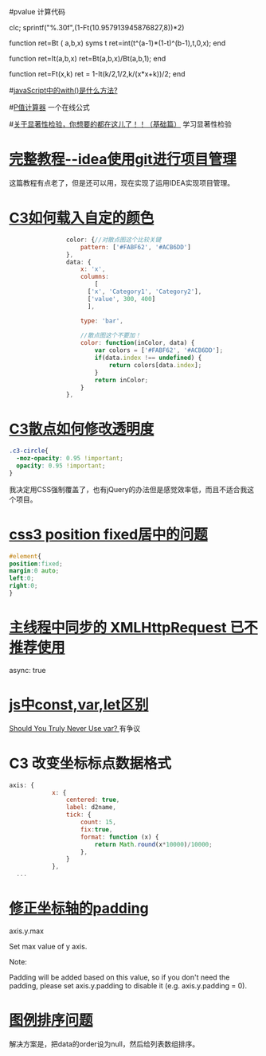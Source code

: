 #pvalue 计算代码

clc;
sprintf("%.30f",(1-Ft(10.957913945876827,8))*2)

function ret=Bt ( a,b,x)
    syms t
    ret=int(t^(a-1)*(1-t)^(b-1),t,0,x);
end

function ret=It(a,b,x)
    ret=Bt(a,b,x)/Bt(a,b,1);
end

function ret=Ft(x,k)
    ret = 1-It(k/2,1/2,k/(x*x+k))/2;
end



#[javaScript中的with()是什么方法?](https://blog.csdn.net/mini_1251861209/article/details/80666494)

#[P值计算器](https://www.easycalculation.com/statistics/p-value-t-test.php)
一个在线公式

#[关于显著性检验，你想要的都在这儿了！！（基础篇）](https://www.cnblogs.com/hdu-zsk/p/6293721.html)
学习显著性检验


# [完整教程--idea使用git进行项目管理](https://www.cnblogs.com/java-maowei/p/5950930.html)
这篇教程有点老了，但是还可以用，现在实现了运用IDEA实现项目管理。

# [C3如何载入自定的颜色](https://codepen.io/stefita/pen/RPWLWr)

```js
				color: {//对散点图这个比较关键
                    pattern: ['#FABF62', '#ACB6DD']
                },
                data: {
                    x: 'x',
                    columns:
                        [
                      ['x', 'Category1', 'Category2'],
                      ['value', 300, 400]
                      ],

                    type: 'bar',
                   
                    //散点图这个不要加！
                    color: function(inColor, data) {
                        var colors = ['#FABF62', '#ACB6DD'];
                        if(data.index !== undefined) {
                            return colors[data.index];
                        }
                        return inColor;
                    }
                },
```

# [C3散点如何修改透明度](https://github.com/c3js/c3/issues/1779)

```css
.c3-circle{
  -moz-opacity: 0.95 !important;
  opacity: 0.95 !important;
}
```

我决定用CSS强制覆盖了，也有jQuery的办法但是感觉效率低，而且不适合我这个项目。



# [css3 position fixed居中的问题](https://blog.csdn.net/xiebaochun/article/details/27679023)

```css
#element{
position:fixed;
margin:0 auto;
left:0;
right:0;
}
```

# [主线程中同步的 XMLHttpRequest 已不推荐使用](https://blog.csdn.net/lanyang123456/article/details/72578394)

async: true

# [js中const,var,let区别](https://www.cnblogs.com/ksl666/p/5944718.html) 		

[Should You Truly Never Use var? ](https://dev.to/johnwolfe820/should-you-never-truly-use-var-bdi)有争议

# C3 改变坐标标点数据格式

```js
axis: {
            x: {
                centered: true,
                label: d2name,
                tick: {
                    count: 15,
                    fix:true,
                    format: function (x) {
                        return Math.round(x*10000)/10000;
                    },
                }
            },
  ...
```

# [修正坐标轴的padding](https://c3js.org/reference.html#axis-y-max)
axis.y.max

Set max value of y axis.

Note:

Padding will be added based on this value, so if you don't need the padding, please set axis.y.padding to disable it (e.g. axis.y.padding = 0).

# [图例排序问题](https://github.com/c3js/c3/pull/2314)
解决方案是，把data的order设为null，然后给列表数组排序。
